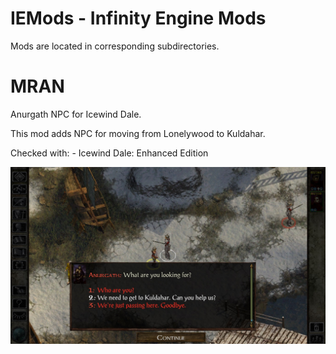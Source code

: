 # IEMods - Infinity Engine Mods
Mods are located in corresponding subdirectories.

# MRAN 
Anurgath NPC for Icewind Dale.

This mod adds NPC for moving from Lonelywood to Kuldahar. 

Checked with:
    - Icewind Dale: Enhanced Edition

![Alt text](/MRAN/MRAN/Screen.jpg?raw=true "Screenshot")